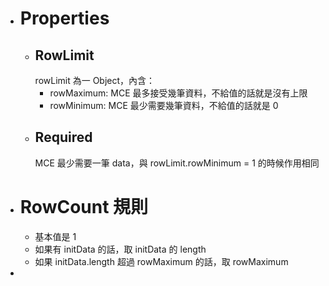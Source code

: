 - # Properties
	- ## RowLimit
	  rowLimit 為一 Object，內含：
		- rowMaximum: MCE 最多接受幾筆資料，不給值的話就是沒有上限
		- rowMinimum: MCE 最少需要幾筆資料，不給值的話就是 0
	- ## Required
	  MCE 最少需要一筆 data，與 rowLimit.rowMinimum = 1 的時候作用相同
- # RowCount 規則
	- 基本值是 1
	- 如果有 initData 的話，取 initData 的 length
	- 如果 initData.length 超過 rowMaximum 的話，取 rowMaximum
-